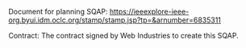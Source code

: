 Document for planning SQAP: https://ieeexplore-ieee-org.byui.idm.oclc.org/stamp/stamp.jsp?tp=&arnumber=6835311

Contract: The contract signed by Web Industries to create this SQAP.
